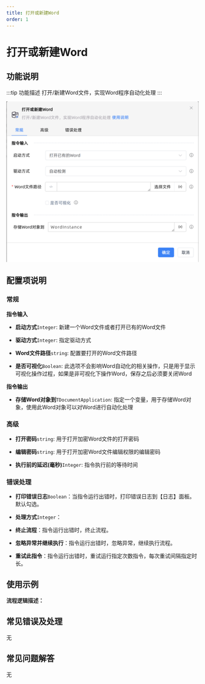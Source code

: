 ```yaml
---
title: 打开或新建Word
order: 1
---
```


# 打开或新建Word

## 功能说明

:::tip 功能描述
打开/新建Word文件，实现Word程序自动化处理
:::

![打开或新建Word](../../../assets/打开或新建Word_command.png)

## 配置项说明

### 常规

**指令输入**

- **启动方式**`Integer`: 新建一个Word文件或者打开已有的Word文件

- **驱动方式**`Integer`: 指定驱动方式

- **Word文件路径**`string`: 配置要打开的Word文件路径

- **是否可视化**`Boolean`: 此选项不会影响Word自动化的相关操作，只是用于显示可视化操作过程，如果是非可视化下操作Word，保存之后必须要关闭Word


**指令输出**

- **存储Word对象到**`TDocumentApplication`: 指定一个变量，用于存储Word对象，使用此Word对象可以对Word进行自动化处理

### 高级

- **打开密码**`string`: 用于打开加密Word文件的打开密码

- **编辑密码**`string`: 用于打开加密Word文件编辑权限的编辑密码

- **执行前的延迟(毫秒)**`Integer`: 指令执行前的等待时间

### 错误处理

- **打印错误日志**`Boolean`：当指令运行出错时，打印错误日志到【日志】面板。默认勾选。

- **处理方式**`Integer`：

 - **终止流程**：指令运行出错时，终止流程。

 - **忽略异常并继续执行**：指令运行出错时，忽略异常，继续执行流程。

 - **重试此指令**：指令运行出错时，重试运行指定次数指令，每次重试间隔指定时长。

## 使用示例

**流程逻辑描述：** 

## 常见错误及处理

无

## 常见问题解答

无

